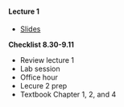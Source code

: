 #### Lecture 1

+ [Slides](https://www.dropbox.com/s/pz65reb028r04pv/Lecture%201.pdf?dl=0)


**Checklist 8.30-9.11**
+ Review lecture 1
+ Lab session
+ Office hour
+ Lecure 2 prep
 + Textbook Chapter 1, 2, and 4

